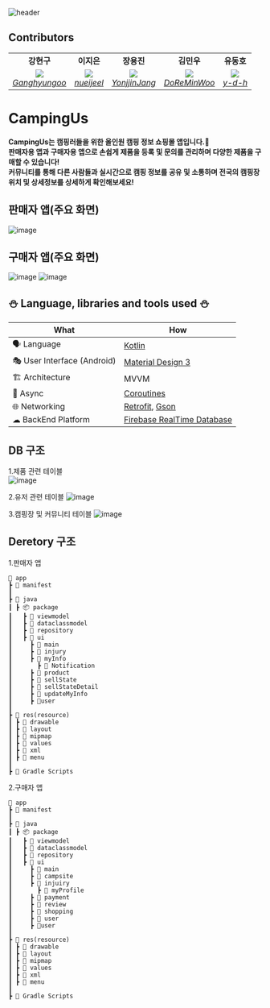 ![header](https://capsule-render.vercel.app/api?type=waving&height=200&color=80471C&text=CampingUs🏕&section=header&reversal=false)
## Contributors
<table>
    <tr align="center">
        <td><B>강현구<B></td>
        <td><B>이지은<B></td>
        <td><B>장용진<B></td>
        <td><B>김민우<B></td>
        <td><B>유동호<B></td>  
    </tr>
    <tr align="center">
        <td>
            <img src="https://github.com/Ganghyungoo.png?size=120">
            <br>
            <a href="https://github.com/Ganghyungoo"><I>Ganghyungoo</I></a>
        </td>
        <td>
          <img src="https://github.com/nueijeel.png?size=120">
            <br>
            <a href="https://github.com/nueijeel"><I>nueijeel</I></a>
        </td>
        <td>
            <img src="https://github.com/YonjjinJang.png?size=120">
            <br>
            <a href="https://github.com/YonjjinJang"><I>YonjjinJang</I></a>
        </td>
        <td>
            <img src="https://github.com/DoReMinWoo.png?size=120">
            <br>
            <a href="https://github.com/DoReMinWoo"><I>DoReMinWoo</I></a>
        </td>
        <td>
            <img src="https://picsum.photos/120/120">
            <br>
            <a href="https://github.com/y-d-h"><I>y-d-h</I></a>
        </td>
    </tr>
</table>  


# CampingUs  
**CampingUs는 캠핑러들을 위한 올인원 캠핑 정보 쇼핑몰 앱입니다.📲  
판매자용 앱과 구매자용 앱으로 손쉽게 제품을 등록 및 문의를 관리하며 다양한 제품을 구매할 수 있습니다!  
커뮤니티를 통해 다른 사람들과 실시간으로 캠핑 정보를 공유 및 소통하며 전국의 캠핑장 위치 및 상세정보를 상세하게 확인해보세요!**

## 판매자 앱(주요 화면)
![image](https://github.com/Ganghyungoo/CampingUs/assets/104668071/249f0a4f-00a2-4202-a022-c4ee7d975748)
## 구매자 앱(주요 화면)
![image](https://github.com/Ganghyungoo/CampingUs/assets/104668071/3daceacb-f364-44df-94f2-c14016fe94f5)
![image](https://github.com/Ganghyungoo/CampingUs/assets/104668071/4cc558be-cbeb-47b9-9213-2a7d8cfccea1)

## :snowman: Language, libraries and tools used :snowman:
| What | How |
| --- | --- |
| 🗣 Language | [Kotlin](https://kotlinlang.org/) |
| 🎭 User Interface (Android) | [Material Design 3](https://m3.material.io/components/buttons/) |
| 🏗 Architecture | MVVM |
| 🌊 Async | [Coroutines](https://kotlinlang.org/docs/coroutines-overview.html) |
| 🌐 Networking | [Retrofit](https://square.github.io/retrofit/), [Gson](https://github.com/google/gson) |
| ☁ BackEnd Platform |[Firebase RealTime Database](https://firebase.google.com/docs/database?hl=ko)|

## DB 구조
1.제품 관련 테이블  
![image](https://github.com/Ganghyungoo/CampingUs/assets/104668071/392507eb-9ad9-499f-9cb5-a4653c09509d)
  

2.유저 관련 테이블
![image](https://github.com/Ganghyungoo/CampingUs/assets/104668071/567ee5bb-0f5f-4bcd-bfde-7d51d8c9edf4)


3.캠핑장 및 커뮤니티 테이블
![image](https://github.com/Ganghyungoo/CampingUs/assets/104668071/fb3f8e69-0e15-4166-9bc4-4a609232184f)

## Deretory 구조
1.판매자 앱
```
📱 app
┣ 📂 manifest
┃
┣ 📂 java
┃ ┣ 📦 package
┃   ┣ 📂 viewmodel
┃   ┣ 📂 dataclassmodel
┃   ┣ 📂 repository
┃   ┣ 📂 ui
┃     ┣ 📂 main
┃     ┣ 📂 injury
┃     ┣ 📂 myInfo
┃   	┣ 📂 Notification
┃     ┣ 📂 product
┃     ┣ 📂 sellState
┃     ┣ 📂 sellStateDetail
┃     ┣ 📂 updateMyInfo
┃     ┣ 📂user
┃ 
┣ 📂 res(resource)
┃ ┣ 📂 drawable
┃ ┣ 📂 layout
┃ ┣ 📂 mipmap
┃ ┣ 📂 values
┃ ┣ 📂 xml
┃ ┣ 📂 menu
┃
┣ 🐘 Gradle Scripts
```

2.구매자 앱
```
📱 app
┣ 📂 manifest
┃
┣ 📂 java
┃ ┣ 📦 package
┃   ┣ 📂 viewmodel
┃   ┣ 📂 dataclassmodel
┃   ┣ 📂 repository
┃   ┣ 📂 ui
┃     ┣ 📂 main
┃     ┣ 📂 campsite
┃     ┣ 📂 injuiry
┃   	┣ 📂 myProfile
┃     ┣ 📂 payment
┃     ┣ 📂 review
┃     ┣ 📂 shopping
┃     ┣ 📂 user
┃     ┣ 📂user
┃ 
┣ 📂 res(resource)
┃ ┣ 📂 drawable
┃ ┣ 📂 layout
┃ ┣ 📂 mipmap
┃ ┣ 📂 values
┃ ┣ 📂 xml
┃ ┣ 📂 menu
┃
┣ 🐘 Gradle Scripts
```



